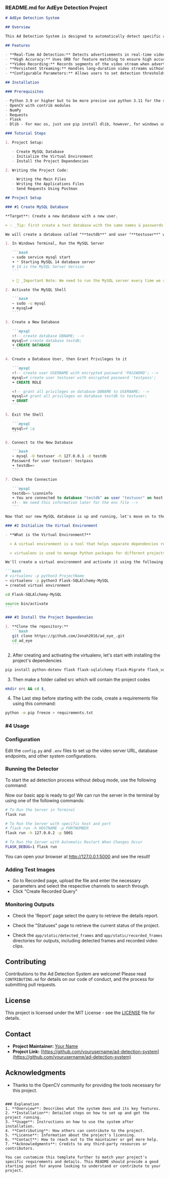 ### README.md for AdEye Detection Project

````markdown
# AdEye Detection System

## Overview

This Ad Detection System is designed to automatically detect specific advertisements in video streams using feature matching algorithms. The system is capable of processing live video feeds, identifying predefined ad signatures, and recording video segments when ads are detected.

## Features

- **Real-Time Ad Detection:** Detects advertisements in real-time video streams.
- **High Accuracy:** Uses ORB for feature matching to ensure high accuracy.
- **Video Recording:** Records segments of the video stream when advertisements are detected.
- **Persistent Streaming:** Handles long-duration video streams without interruption.
- **Configurable Parameters:** Allows users to set detection thresholds, match confidence, and other parameters.

## Installation

### Prerequisites

- Python 3.9 or higher but to be more precise use python 3.11 for the sake of dlib version used in this app.
- OpenCV with contrib modules
- NumPy
- Requests
- Flask
- Dlib - For mac os, just use pip install dlib, however, for windows use the wheel setup "dlib-19.24.1-cp311-cp311-win_amd64.whl"

### Tutorial Steps

1. Project Setup:

   - Create MySQL Database
   - Initialize the Virtual Environment
   - Install the Project Dependencies

2. Writing the Project Code:

   - Writing the Main Files
   - Writing the Applications Files
   - Send Requests Using Postman

## Project Setup

### #1 Create MySQL Database

**Target**: Create a new database with a new user.

> 💡 _Tip: First create a test database with the same names & passwords below, then you can create a real database with the names & passwords you want!_

We will create a database called "**testdb**" and user "**testuser**" with password "**testpass**".

1. In Windows Terminal, Run the MySQL Server

   ```bash
   ~ sudo service mysql start
   ➜ * Starting MySQL 14 database server
   # 14 is the MySQL Server Version
   ```

   > 📝 _Important Note: We need to run the MySQL server every time we start coding!_

2. Activate the MySQL Shell

   ```bash
   ~ sudo -u mysql
   ➜ mysql=#
   ```

3. Create a New Database

   ```mysql
   <!-- create database DBNAME; -->
   mysql=# create database testdb;
   ➜ CREATE DATABASE
   ```

4. Create a Database User, then Grant Privileges to it

   ```mysql
   <!-- create user USERNAME with encrypted password 'PASSWORD'; -->
   mysql=# create user testuser with encrypted password 'testpass';
   ➜ CREATE ROLE

   <!-- grant all privileges on database DBNAME to USERNAME; -->
   mysql=# grant all privileges on database testdb to testuser;
   ➜ GRANT
   ```

5. Exit the Shell

   ```mysql
   mysql=# \q
   ```

6. Connect to the New Database

   ```bash
   ~ mysql -U testuser -h 127.0.0.1 -d testdb
   Password for user testuser: testpass
   ➜ testdb=>
   ```

7. Check the Connection

   ```mysql
   testdb=> \conninfo
   ➜ You are connected to database "testdb" as user "testuser" on host "127.0.0.1" at port "5432".
   <!-- We need this information later for the env file -->
   ```

Now that our new MySQL database is up and running, let's move on to the next step!

### #2 Initialize the Virtual Environment

- **What is the Virtual Environment?**

  > A virtual environment is a tool that helps separate dependencies required by different projects by creating isolated python virtual environments for them. This is one of the most important tools that most Python developers use.

  > virtualenv is used to manage Python packages for different projects. Using virtualenv allows you to avoid installing Python packages globally which could break system tools or other projects.

We'll create a virtual environment and activate it using the following commands

```bash
# virtualenv -p python3 ProjectName
~ virtualenv -p python3 Flask-SQLAlchemy-MySQL
➜ created virtual environment

cd Flask-SQLAlchemy-MySQL

source bin/activate
```

### #3 Install the Project Dependencies

1. **Clone the repository:**
   ```bash
   git clone https://github.com/Jonah2016/ad_eye_.git
   cd ad_eye
   ```
````

2. After creating and activating the virtualenv, let's start with installing the project's dependencies

```bash
pip install python-dotenv flask flask-sqlalchemy Flask-Migrate flask_validator psycopg2-binary
```

3. Then make a folder called src which will contain the project codes

```bash
mkdir src && cd $_
```

4. The Last step before starting with the code, create a requirements file using this command:

```bash
python -m pip freeze > requirements.txt
```

### #4 Usage

### Configuration

Edit the `config.py` and `.env` files to set up the video server URL, database endpoints, and other system configurations.

### Running the Detector

To start the ad detection process without debug mode, use the following command:

Now our basic app is ready to go! We can run the server in the terminal by using one of the following commands:

```bash
# To Run the Server in Terminal
flask run

# To Run the Server with specific host and port
# flask run -h HOSTNAME -p PORTNUMBER
flask run -h 127.0.0.2 -p 5001

# To Run the Server with Automatic Restart When Changes Occur
FLASK_DEBUG=1 flask run
```

You can open your browser at <http://127.0.0.1:5000> and see the result!

### Adding Test Images

- Go to Recorded page, upload the file and enter the necessary parameters and select the respective channels to search through.
- Click "Create Recorded Query"

### Monitoring Outputs

- Check the 'Report' page select the query to retrieve the details report.

- Check the "Statuses" page to retrieve the current status of the project.

- Check the `app/static/detected_frames` and `app/static/recorded_frames` directories for outputs, including detected frames and recorded video clips.

## Contributing

Contributions to the Ad Detection System are welcome! Please read `CONTRIBUTING.md` for details on our code of conduct, and the process for submitting pull requests.

## License

This project is licensed under the MIT License - see the [LICENSE](LICENSE) file for details.

## Contact

- **Project Maintainer:** [Your Name](mailto:your.email@example.com)
- **Project Link:** [https://github.com/yourusername/ad-detection-system](https://github.com/yourusername/ad-detection-system)

## Acknowledgments

- Thanks to the OpenCV community for providing the tools necessary for this project.

```

### Explanation
1. **Overview**: Describes what the system does and its key features.
2. **Installation**: Detailed steps on how to set up and get the project running.
3. **Usage**: Instructions on how to use the system after installation.
4. **Contributing**: How others can contribute to the project.
5. **License**: Information about the project's licensing.
6. **Contact**: How to reach out to the maintainer or get more help.
7. **Acknowledgments**: Credits to any third-party resources or contributors.

You can customize this template further to match your project's specific requirements and details. This README should provide a good starting point for anyone looking to understand or contribute to your project.
```

```

```
